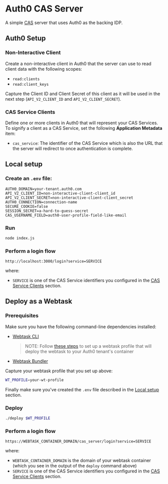 # Auth0 CAS Server

A simple [CAS](https://en.m.wikipedia.org/wiki/Central_Authentication_Service) server that uses Auth0 as the backing IDP.

## Auth0 Setup

### Non-Interactive Client

Create a non-interactive client in Auth0 that the server can use to read client data with the following scopes:
* `read:clients`
* `read:client_keys`

Capture the Client ID and Client Secret of this client as it will be used in the next step (`API_V2_CLIENT_ID` and `API_V2_CLIENT_SECRET`).

### CAS Service Clients

Define one or more clients in Auth0 that will represent your CAS Services. To signify a client as a CAS Service, set the following **Application Metadata** item:

* `cas_service`: The identifier of the CAS Service which is also the URL that the server will redirect to once authentication is complete.

## Local setup

### Create an `.env` file:
```
AUTH0_DOMAIN=your-tenant.auth0.com
API_V2_CLIENT_ID=non-interactive-client-client_id
API_V2_CLIENT_SECRET=non-interactive-client-client_secret
AUTH0_CONNECTION=connection-name
SECURE_COOKIE=false
SESSION_SECRET=a-hard-to-guess-secret
CAS_USERNAME_FIELD=auth0-user-profile-field-like-email
```

### Run
```sh
node index.js
```

### Perform a login flow

```
http://localhost:3000/login?service=SERVICE
```

where:
* `SERVICE` is one of the CAS Service identifiers you configured in the [CAS Service Clients](#cas-service-clients) section.

## Deploy as a Webtask

### Prerequisites

Make sure you have the following command-line dependencies installed:
* [Webtask CLI](https://github.com/auth0/wt-cli)  
  > NOTE: Follow [these steps](https://manage.auth0.com/#/account/webtasks) to set up a webtask profile that will deploy the webtask to your Auth0 tenant's container
* [Webtask Bundler](https://github.com/auth0/webtask-bundle)

Capture your webtask profile that you set up above:
```sh
WT_PROFILE=your-wt-profile
```

Finally make sure you've created the `.env` file described in the [Local setup](#local-setup) section.

### Deploy

```sh
./deploy $WT_PROFILE
```

### Perform a login flow

```
https://WEBTASK_CONTAINER_DOMAIN/cas_server/login?service=SERVICE
```

where:
* `WEBTASK_CONTAINER_DOMAIN` is the domain of your webtask container (which you see in the output of the `deploy` command above)
* `SERVICE` is one of the CAS Service identifiers you configured in the [CAS Service Clients](#cas-service-clients) section.
